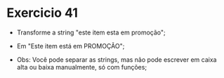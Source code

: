 # Exercicio 41

-   Transforme a string "este item esta em promoção";

-   Em "Este item está em PROMOÇÃO";

-   Obs: Você pode separar as strings, mas não pode escrever em caixa alta ou baixa manualmente, só com funções;
